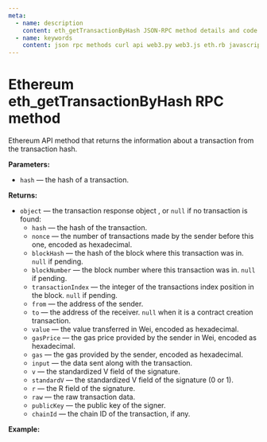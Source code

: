 ```yaml
---
meta:
  - name: description
    content: eth_getTransactionByHash JSON-RPC method details and code examples.
  - name: keywords
    content: json rpc methods curl api web3.py web3.js eth.rb javascript python ruby ethereum
---
```


# Ethereum eth_getTransactionByHash RPC method

Ethereum API method that returns the information about a transaction from the transaction hash.   

**Parameters:**  

* `hash` — the hash of a transaction.

**Returns:**

* `object` — the transaction response object , or `null` if no transaction is found:
  * `hash` — the hash of the transaction.
  * `nonce` — the number of transactions made by the sender before this one, encoded as hexadecimal.
  * `blockHash` — the hash of the block where this transaction was in. `null` if pending.
  * `blockNumber` — the block number where this transaction was in. `null` if pending.
  * `transactionIndex` — the integer of the transactions index position in the block. `null` if pending.
  * `from` — the address of the sender.
  * `to` — the address of the receiver. `null` when it is a contract creation transaction.
  * `value` — the value transferred in Wei, encoded as hexadecimal.
  * `gasPrice` — the gas price provided by the sender in Wei, encoded as hexadecimal.
  * `gas` — the gas provided by the sender, encoded as hexadecimal.
  * `input` — the data sent along with the transaction.
  * `v` — the standardized V field of the signature.
  * `standardV` — the standardized V field of the signature (0 or 1).
  * `r` — the R field of the signature.
  * `raw` — the raw transaction data.
  * `publicKey` — the public key of the signer.
  * `chainId` — the chain ID of the transaction, if any.

**Example:**

<CodeSwitcher :languages="{js:'web3.js', py:'web3.py', rb:'eth.rb', cr:'cURL'}">
<template v-slot:js>

``` js
const Web3 = require("web3");
const node_url = "CHAINSTACK_NODE_URL";
const web3 = new Web3(node_url);
web3.eth.getTransaction("0xf915903ecc67ab20a5162ae13eec36e3a68ca558765ada1779847e0a0c35479c", (err, tx) => {
    console.log(tx)
})
```

</template>
<template v-slot:py>

``` py
from web3 import Web3  
node_url = "CHAINSTACK_NODE_URL"
web3 = Web3(Web3.HTTPProvider(node_url))
print(web3.eth.get_transaction("0xf915903ecc67ab20a5162ae13eec36e3a68ca558765ada1779847e0a0c35479c"))
```

</template>
<template v-slot:rb>

``` rb
require "eth"
client = Eth::Client.create "CHAINSTACK_NODE_URL"
response = client.eth_get_transaction_by_hash("0xf915903ecc67ab20a5162ae13eec36e3a68ca558765ada1779847e0a0c35479c")
puts response["result"]
```

</template>
<template v-slot:cr>

``` sh
curl -X POST "CHAINSTACK_NODE_URL" \
  -H "Content-Type: application/json" \
  --data '{"method":"eth_getTransactionByHash","params":["0xf915903ecc67ab20a5162ae13eec36e3a68ca558765ada1779847e0a0c35479c"],"id":1,"jsonrpc":"2.0"}'
```

</template>
</CodeSwitcher>

